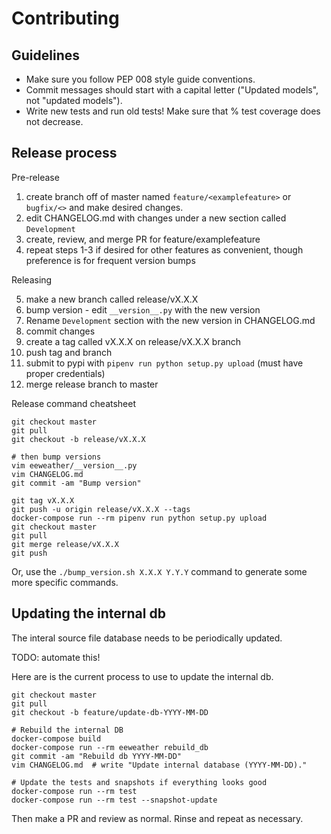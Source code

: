 Contributing
============

Guidelines
----------

* Make sure you follow PEP 008 style guide conventions.
* Commit messages should start with a capital letter ("Updated models", not "updated models").
* Write new tests and run old tests! Make sure that % test coverage does not decrease.

Release process
---------------

Pre-release

1. create branch off of master named `feature/<examplefeature>` or `bugfix/<>` and make desired changes.
2. edit CHANGELOG.md with changes under a new section called `Development`
3. create, review, and merge PR for feature/examplefeature
4. repeat steps 1-3 if desired for other features as convenient, though preference is for frequent version bumps

Releasing

5. make a new branch called release/vX.X.X
6. bump version - edit `__version__.py` with the new version
7. Rename `Development` section with the new version in CHANGELOG.md
8. commit changes
9. create a tag called vX.X.X on release/vX.X.X branch
10. push tag and branch
11. submit to pypi with `pipenv run python setup.py upload` (must have proper credentials)
12. merge release branch to master

Release command cheatsheet

```
git checkout master
git pull
git checkout -b release/vX.X.X

# then bump versions
vim eeweather/__version__.py
vim CHANGELOG.md
git commit -am "Bump version"

git tag vX.X.X
git push -u origin release/vX.X.X --tags
docker-compose run --rm pipenv run python setup.py upload
git checkout master
git pull
git merge release/vX.X.X
git push
```

Or, use the `./bump_version.sh X.X.X Y.Y.Y` command to generate some more
specific commands.

Updating the internal db
------------------------

The interal source file database needs to be periodically updated.

TODO: automate this!

Here are is the current process to use to update the internal db.

```
git checkout master
git pull
git checkout -b feature/update-db-YYYY-MM-DD

# Rebuild the internal DB
docker-compose build
docker-compose run --rm eeweather rebuild_db
git commit -am "Rebuild db YYYY-MM-DD"
vim CHANGELOG.md  # write "Update internal database (YYYY-MM-DD)."

# Update the tests and snapshots if everything looks good
docker-compose run --rm test
docker-compose run --rm test --snapshot-update
```

Then make a PR and review as normal. Rinse and repeat as necessary.
